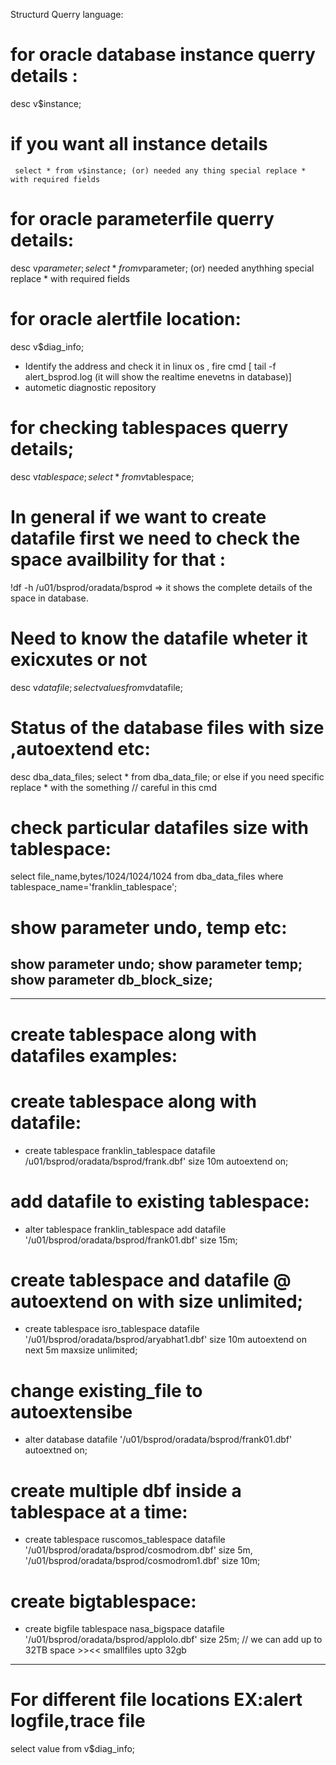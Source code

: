 Structurd Querry language:

# for oracle database instance  querry details : 
  desc v$instance;
   # if you want all instance details 
     select * from v$instance; (or) needed any thing special replace * with required fields
# for oracle parameterfile querry details:
  desc v$parameter;
  select * from v$parameter; (or) needed anythhing special replace * with required fields
# for oracle alertfile location:
  desc v$diag_info; 
  - Identify the address and check it in linux os , fire cmd [ tail -f alert_bsprod.log (it will show the realtime enevetns in database)]
  - autometic diagnostic repository
# for checking tablespaces querry details;
  desc v$tablespace;
  select * from v$tablespace;
# In general if we want to create datafile first we need to check the space availbility for that :
  !df -h /u01/bsprod/oradata/bsprod => it shows the complete details of the space in database.
# Need to know the datafile wheter it exicxutes or not 
  desc v$datafile;
  select {values}  from v$datafile;
# Status of the database files with size ,autoextend etc:
  desc dba_data_files;
  select * from dba_data_file; or else if you need specific replace * with the something // careful in this cmd
# check particular datafiles size with tablespace:
  select file_name,bytes/1024/1024/1024 from dba_data_files where tablespace_name='franklin_tablespace';
# show parameter undo, temp etc:
  show parameter undo;
  show parameter temp;
  show parameter db_block_size;
-------------------------------------------------------------------------------------------------------------------------------
-------------------------------------------------------------------------------------------------------------------------------

# create  tablespace along with datafiles examples:
  # create tablespace along with datafile:
  - create tablespace franklin_tablespace datafile /u01/bsprod/oradata/bsprod/frank.dbf' size 10m autoextend on;
  # add datafile to existing tablespace:
  - alter tablespace franklin_tablespace add datafile '/u01/bsprod/oradata/bsprod/frank01.dbf' size 15m;    
  # create tablespace and datafile @ autoextend on with size unlimited;
  - create tablespace isro_tablespace datafile '/u01/bsprod/oradata/bsprod/aryabhat1.dbf' size 10m autoextend on next 5m maxsize unlimited;
  # change existing_file to autoextensibe
  - alter database datafile '/u01/bsprod/oradata/bsprod/frank01.dbf' autoextned on;
  # create multiple dbf inside a tablespace at a time:
  - create tablespace ruscomos_tablespace datafile '/u01/bsprod/oradata/bsprod/cosmodrom.dbf' size 5m, '/u01/bsprod/oradata/bsprod/cosmodrom1.dbf' size 10m;
  # create bigtablespace:
  - create bigfile tablespace nasa_bigspace datafile '/u01/bsprod/oradata/bsprod/applolo.dbf' size 25m;  // we can add up to 32TB space >><< smallfiles upto 32gb

  --------------------------------

# For different file locations EX:alert logfile,trace file  
  select value from v$diag_info;
